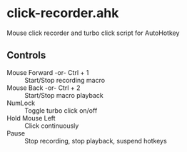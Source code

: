 # click-recorder.ahk
Mouse click recorder and turbo click script for AutoHotkey

## Controls
<dl>
  <dt>Mouse Forward -or- Ctrl + 1</dt>
  <dd>Start/Stop recording macro</dd>

  <dt>Mouse Back -or- Ctrl + 2</dt>
  <dd>Start/Stop macro playback</dd>

  <dt>NumLock</dt>
  <dd>Toggle turbo click on/off</dd>

  <dt>Hold Mouse Left</dt>
  <dd>Click continuously</dd>

  <dt>Pause</dt>
  <dd>Stop recording, stop playback, suspend hotkeys</dd>
</dl>
